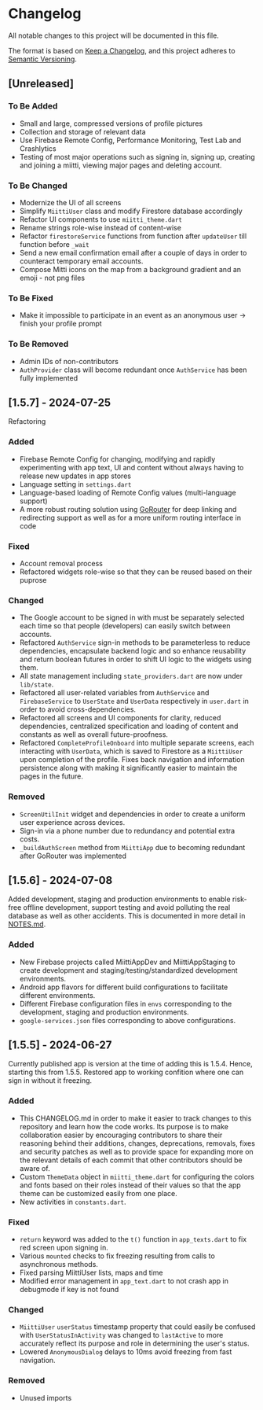 # Changelog

All notable changes to this project will be documented in this file.

The format is based on [Keep a Changelog](https://keepachangelog.com/en/1.1.0/),
and this project adheres to [Semantic Versioning](https://semver.org/spec/v2.0.0.html).

## [Unreleased]

### To Be Added

- Small and large, compressed versions of profile pictures
- Collection and storage of relevant data
- Use Firebase Remote Config, Performance Monitoring, Test Lab and Crashlytics
- Testing of most major operations such as signing in, signing up, creating and joining a miitti, viewing major pages and deleting account.

### To Be Changed

- Modernize the UI of all screens
- Simplify `MiittiUser` class and modify Firestore database accordingly
- Refactor UI components to use `miitti_theme.dart`
- Rename strings role-wise instead of content-wise
- Refactor `firestoreService` functions from function after `updateUser` till function before `_wait`
- Send a new email confirmation email after a couple of days in order to counteract temporary email accounts.
- Compose Mitti icons on the map from a background gradient and an emoji - not png files

### To Be Fixed

- Make it impossible to participate in an event as an anonymous user -> finish your profile prompt

### To Be Removed

- Admin IDs of non-contributors
- `AuthProvider` class will become redundant once `AuthService` has been fully implemented


## [1.5.7] - 2024-07-25

Refactoring

### Added

- Firebase Remote Config for changing, modifying and rapidly experimenting with app text, UI and content without always having to release new updates in app stores
- Language setting in `settings.dart`
- Language-based loading of Remote Config values (multi-language support)
- A more robust routing solution using [GoRouter](https://pub.dev/packages/go_router) for deep linking and redirecting support as well as for a more uniform routing interface in code

### Fixed

- Account removal process
- Refactored widgets role-wise so that they can be reused based on their puprose

### Changed

- The Google account to be signed in with must be separately selected each time so that people (developers) can easily switch between accounts.
- Refactored `AuthService` sign-in methods to be parameterless to reduce dependencies, encapsulate backend logic and so enhance reusability and return boolean futures in order to shift UI logic to the widgets using them.
- All state management including `state_providers.dart` are now under `lib/state`.
- Refactored all user-related variables from `AuthService` and `FirebaseService` to `UserState` and `UserData` respectively in `user.dart` in order to avoid cross-dependencies.
- Refactored all screens and UI components for clarity, reduced dependencies, centralized specification and loading of content and constants as well as overall future-proofness.
- Refactored `CompleteProfileOnboard` into multiple separate screens, each interacting with `UserData`, which is saved to Firestore as a `MiittiUser` upon completion of the profile. Fixes back navigation and information persistence along with making it significantly easier to maintain the pages in the future. 

### Removed

- `ScreenUtilInit` widget and dependencies in order to create a uniform user experience across devices.
- Sign-in via a phone number due to redundancy and potential extra costs.
- `_buildAuthScreen` method from `MiittiApp` due to becoming redundant after GoRouter was implemented

## [1.5.6] - 2024-07-08

Added development, staging and production environments to enable risk-free offline development, support testing and avoid polluting the real database as well as other accidents. This is documented in more detail in [NOTES.md](NOTES.md). 

### Added

- New Firebase projects called MiittiAppDev and MiittiAppStaging to create development and staging/testing/standardized development environments.
- Android app flavors for different build configurations to facilitate different environments.
- Different Firebase configuration files in `envs` corresponding to the development, staging and production environments.
- `google-services.json` files corresponding to above configurations.

## [1.5.5] - 2024-06-27

Currently published app is version at the time of adding this is 1.5.4. Hence, starting this from 1.5.5. Restored app to working confition where one can sign in without it freezing.

### Added

- This CHANGELOG.md in order to make it easier to track changes to this repository and learn how the code works. Its purpose is to make collaboration easier by encouraging contributors to share their reasoning behind their additions, changes, deprecations, removals, fixes and security patches as well as to provide space for expanding more on the relevant details of each commit that other contributors should be aware of. 
- Custom `ThemeData` object in `miitti_theme.dart` for configuring the colors and fonts based on their roles instead of their values so that the app theme can be customized easily from one place.
- New activities in `constants.dart`. 

### Fixed

- `return` keyword was added to the `t()` function in `app_texts.dart` to fix red screen upon signing in.
- Various `mounted` checks to fix freezing resulting from calls to asynchronous methods.
- Fixed parsing MiittiUser lists, maps and time
- Modified error management in `app_text.dart` to not crash app in debugmode if key is not found

### Changed

- `MiittiUser` `userStatus` timestamp property that could easily be confused with `UserStatusInActivity` was changed to `lastActive` to more accurately reflect its purpose and role in determining the user's status. 
- Lowered `AnonymousDialog` delays to 10ms avoid freezing from fast navigation. 

### Removed

- Unused imports